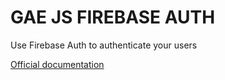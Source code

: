 # GAE JS FIREBASE AUTH

Use Firebase Auth to authenticate your users

[Official documentation](https://mondo-mob.github.io/gae-js-docs/packages/gae-js-firebase-auth.html)